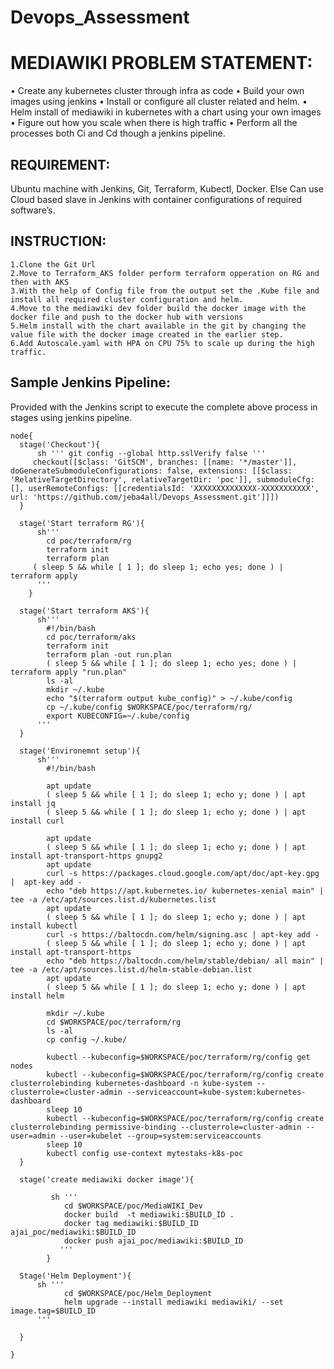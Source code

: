 # Devops_Assessment
# MEDIAWIKI PROBLEM STATEMENT:
•	Create any kubernetes cluster through infra as code 
•	Build your own images using jenkins
•	Install or configure all cluster related and helm. 
•	Helm install of mediawiki in kubernetes with a chart using your own images 
•	Figure out how you scale when there is high traffic 
•	Perform all the processes both Ci and Cd though a jenkins pipeline.

## REQUIREMENT:
Ubuntu machine with Jenkins, Git, Terraform, Kubectl, Docker. Else Can use Cloud based slave in Jenkins with container configurations of required software’s.

## INSTRUCTION:
```
1.Clone the Git Url
2.Move to Terraform_AKS folder perform terraform opperation on RG and then with AKS 
3.With the help of Config file from the output set the .Kube file and install all required cluster configuration and helm.
4.Move to the mediawiki dev folder build the docker image with the docker file and push to the docker hub with versions
5.Helm install with the chart available in the git by changing the value file with the docker image created in the earlier step.
6.Add Autoscale.yaml with HPA on CPU 75% to scale up during the high traffic.
```

## Sample Jenkins Pipeline:

Provided with the Jenkins script to execute the complete above process in stages using jenkins pipeline.

```
node{
  stage('Checkout'){
      sh ''' git config --global http.sslVerify false '''   
     checkout([$class: 'GitSCM', branches: [[name: '*/master']], doGenerateSubmoduleConfigurations: false, extensions: [[$class: 'RelativeTargetDirectory', relativeTargetDir: 'poc']], submoduleCfg: [], userRemoteConfigs: [[credentialsId: 'XXXXXXXXXXXXXX-XXXXXXXXXXX', url: 'https://github.com/jeba4all/Devops_Assessment.git']]])
  } 
  
  stage('Start terraform RG'){
      sh'''
        cd poc/terraform/rg
        terraform init
        terraform plan 
     ( sleep 5 && while [ 1 ]; do sleep 1; echo yes; done ) | terraform apply 
      '''
    }

  stage('Start terraform AKS'){
      sh'''
        #!/bin/bash
        cd poc/terraform/aks
        terraform init
        terraform plan -out run.plan  
        ( sleep 5 && while [ 1 ]; do sleep 1; echo yes; done ) | terraform apply "run.plan"
        ls -al
        mkdir ~/.kube
        echo "$(terraform output kube_config)" > ~/.kube/config
        cp ~/.kube/config $WORKSPACE/poc/terraform/rg/ 
        export KUBECONFIG=~/.kube/config
      '''
  }
  
  stage('Environemnt setup'){
      sh'''
        #!/bin/bash

        apt update
        ( sleep 5 && while [ 1 ]; do sleep 1; echo y; done ) | apt install jq
        ( sleep 5 && while [ 1 ]; do sleep 1; echo y; done ) | apt install curl
        
        apt update 
        ( sleep 5 && while [ 1 ]; do sleep 1; echo y; done ) | apt install apt-transport-https gnupg2
        apt update
        curl -s https://packages.cloud.google.com/apt/doc/apt-key.gpg |  apt-key add -
        echo "deb https://apt.kubernetes.io/ kubernetes-xenial main" |  tee -a /etc/apt/sources.list.d/kubernetes.list
        apt update
        ( sleep 5 && while [ 1 ]; do sleep 1; echo y; done ) | apt install kubectl
        curl -s https://baltocdn.com/helm/signing.asc | apt-key add -
        ( sleep 5 && while [ 1 ]; do sleep 1; echo y; done ) | apt install apt-transport-https
        echo "deb https://baltocdn.com/helm/stable/debian/ all main" | tee -a /etc/apt/sources.list.d/helm-stable-debian.list
        apt update
        ( sleep 5 && while [ 1 ]; do sleep 1; echo y; done ) | apt install helm
             
        mkdir ~/.kube
        cd $WORKSPACE/poc/terraform/rg
        ls -al 
        cp config ~/.kube/
        
	    kubectl --kubeconfig=$WORKSPACE/poc/terraform/rg/config get nodes
	    kubectl --kubeconfig=$WORKSPACE/poc/terraform/rg/config create clusterrolebinding kubernetes-dashboard -n kube-system --clusterrole=cluster-admin --serviceaccount=kube-system:kubernetes-dashboard
	    sleep 10
	    kubectl --kubeconfig=$WORKSPACE/poc/terraform/rg/config create clusterrolebinding permissive-binding --clusterrole=cluster-admin --user=admin --user=kubelet --group=system:serviceaccounts
 	    sleep 10
	    kubectl config use-context mytestaks-k8s-poc
  }
    
  stage('create mediawiki docker image'){

         sh '''
            cd $WORKSPACE/poc/MediaWIKI_Dev
            docker build  -t mediawiki:$BUILD_ID .
            docker tag mediawiki:$BUILD_ID ajai_poc/mediawiki:$BUILD_ID
            docker push ajai_poc/mediawiki:$BUILD_ID
           '''
        }  

  Stage('Helm Deployment'){
      sh '''
            cd $WORKSPACE/poc/Helm_Deployment
            helm upgrade --install mediawiki mediawiki/ --set image.tag=$BUILD_ID
      '''

  }
  
}
```
